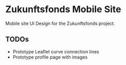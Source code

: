 # Zukunftsfonds Mobile Site

Mobile site UI Design for the Zukunftsfonds project.

## TODOs

- Prototype Leaflet curve connection lines
- Prototype profile page with images
